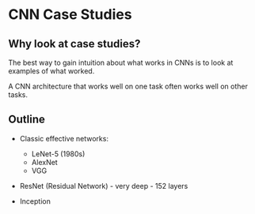 # CNN Case Studies

## Why look at case studies?

The best way to gain intuition about what works in CNNs is to look at examples of what worked.

A CNN architecture that works well on one task often works well on other tasks.

## Outline

* Classic effective networks:
  * LeNet-5 (1980s)
  * AlexNet
  * VGG

* ResNet (Residual Network) - very deep - 152 layers
* Inception 
